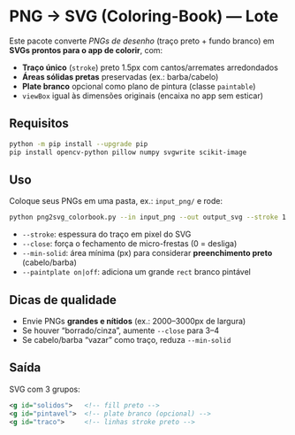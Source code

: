 
# PNG → SVG (Coloring-Book) — Lote

Este pacote converte *PNGs de desenho* (traço preto + fundo branco) em **SVGs prontos para o app de colorir**, com:
- **Traço único** (`stroke`) preto 1.5px com cantos/arremates arredondados
- **Áreas sólidas pretas** preservadas (ex.: barba/cabelo)
- **Plate branco** opcional como plano de pintura (classe `paintable`)
- `viewBox` igual às dimensões originais (encaixa no app sem esticar)

## Requisitos
```bash
python -m pip install --upgrade pip
pip install opencv-python pillow numpy svgwrite scikit-image
```

## Uso
Coloque seus PNGs em uma pasta, ex.: `input_png/` e rode:
```bash
python png2svg_colorbook.py --in input_png --out output_svg --stroke 1.5 --close 2 --min-solid 2500 --paintplate on
```

- `--stroke`: espessura do traço em pixel do SVG
- `--close`: força o fechamento de micro-frestas (0 = desliga)
- `--min-solid`: área mínima (px) para considerar **preenchimento preto** (cabelo/barba)
- `--paintplate on|off`: adiciona um grande `rect` branco pintável

## Dicas de qualidade
- Envie PNGs **grandes e nítidos** (ex.: 2000–3000px de largura)
- Se houver “borrado/cinza”, aumente `--close` para 3–4
- Se cabelo/barba “vazar” como traço, reduza `--min-solid`

## Saída
SVG com 3 grupos:
```xml
<g id="solidos">   <!-- fill preto -->
<g id="pintavel">  <!-- plate branco (opcional) -->
<g id="traco">     <!-- linhas stroke preto -->
```
